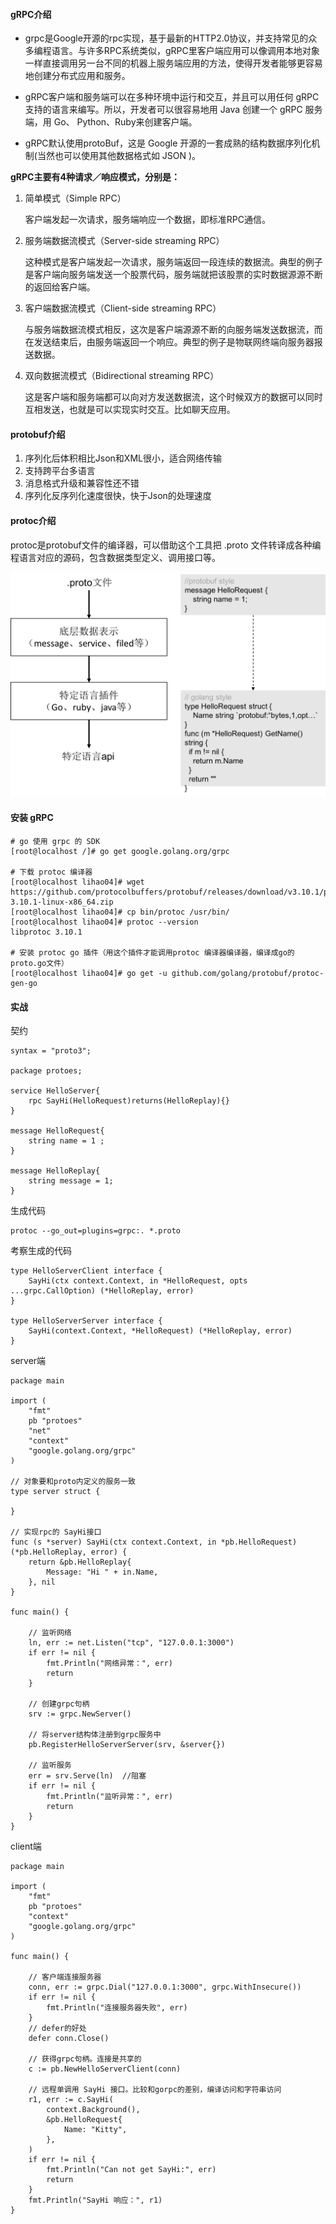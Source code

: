 #### gRPC介绍

+ grpc是Google开源的rpc实现，基于最新的HTTP2.0协议，并支持常见的众多编程语言。与许多RPC系统类似，gRPC里客户端应用可以像调用本地对象一样直接调用另一台不同的机器上服务端应用的方法，使得开发者能够更容易地创建分布式应用和服务。  

+ gRPC客户端和服务端可以在多种环境中运行和交互，并且可以用任何 gRPC 支持的语言来编写。所以，开发者可以很容易地用 Java 创建一个 gRPC 服务端，用 Go、 Python、Ruby来创建客户端。

+ gRPC默认使用protoBuf，这是 Google 开源的一套成熟的结构数据序列化机制(当然也可以使用其他数据格式如 JSON )。

**gRPC主要有4种请求／响应模式，分别是：**

1. 简单模式（Simple RPC）

   客户端发起一次请求，服务端响应一个数据，即标准RPC通信。

2. 服务端数据流模式（Server-side streaming RPC）

   这种模式是客户端发起一次请求，服务端返回一段连续的数据流。典型的例子是客户端向服务端发送一个股票代码，服务端就把该股票的实时数据源源不断的返回给客户端。

3. 客户端数据流模式（Client-side streaming RPC）

   与服务端数据流模式相反，这次是客户端源源不断的向服务端发送数据流，而在发送结束后，由服务端返回一个响应。典型的例子是物联网终端向服务器报送数据。

4. 双向数据流模式（Bidirectional streaming RPC）

   这是客户端和服务端都可以向对方发送数据流，这个时候双方的数据可以同时互相发送，也就是可以实现实时交互。比如聊天应用。

#### protobuf介绍

1. 序列化后体积相比Json和XML很小，适合网络传输 
2. 支持跨平台多语言 
3. 消息格式升级和兼容性还不错 
4. 序列化反序列化速度很快，快于Json的处理速度 

#### protoc介绍

protoc是protobuf文件的编译器，可以借助这个工具把 .proto 文件转译成各种编程语言对应的源码，包含数据类型定义、调用接口等。

![protoc编译过程示意图](./img/41775c725a2745e2e785f22bbd96a08c.png)

#### 安装 gRPC

```
# go 使用 grpc 的 SDK
[root@localhost /]# go get google.golang.org/grpc

# 下载 protoc 编译器
[root@localhost lihao04]# wget https://github.com/protocolbuffers/protobuf/releases/download/v3.10.1/protoc-3.10.1-linux-x86_64.zip
[root@localhost lihao04]# cp bin/protoc /usr/bin/
[root@localhost lihao04]# protoc --version
libprotoc 3.10.1

# 安装 protoc go 插件（用这个插件才能调用protoc 编译器编译器，编译成go的proto.go文件）
[root@localhost lihao04]# go get -u github.com/golang/protobuf/protoc-gen-go
```

#### 实战

契约

```
syntax = "proto3";

package protoes;

service HelloServer{
    rpc SayHi(HelloRequest)returns(HelloReplay){}
}

message HelloRequest{
    string name = 1 ;
}

message HelloReplay{
    string message = 1;
}

```

生成代码

```
protoc --go_out=plugins=grpc:. *.proto
```

考察生成的代码

```
type HelloServerClient interface {
	SayHi(ctx context.Context, in *HelloRequest, opts ...grpc.CallOption) (*HelloReplay, error)
}

type HelloServerServer interface {
	SayHi(context.Context, *HelloRequest) (*HelloReplay, error)
}
```

server端

```
package main

import (
	"fmt"
	pb "protoes"
	"net"
	"context"
	"google.golang.org/grpc"
)

// 对象要和proto内定义的服务一致
type server struct {

}

// 实现rpc的 SayHi接口
func (s *server) SayHi(ctx context.Context, in *pb.HelloRequest) (*pb.HelloReplay, error) {
	return &pb.HelloReplay{
		Message: "Hi " + in.Name,
	}, nil
}

func main() {

	// 监听网络
	ln, err := net.Listen("tcp", "127.0.0.1:3000")
	if err != nil {
		fmt.Println("网络异常：", err)
		return
	}

	// 创建grpc句柄
	srv := grpc.NewServer()

	// 将server结构体注册到grpc服务中
	pb.RegisterHelloServerServer(srv, &server{})

	// 监听服务
	err = srv.Serve(ln)  //阻塞
	if err != nil {
		fmt.Println("监听异常：", err)
		return
	}
}
```

client端

```
package main

import (
	"fmt"
	pb "protoes"
	"context"
	"google.golang.org/grpc"
)

func main() {

	// 客户端连接服务器
	conn, err := grpc.Dial("127.0.0.1:3000", grpc.WithInsecure())
	if err != nil {
		fmt.Println("连接服务器失败", err)
	}
    // defer的好处
	defer conn.Close()

	// 获得grpc句柄。连接是共享的
	c := pb.NewHelloServerClient(conn)

	// 远程单调用 SayHi 接口。比较和gorpc的差别，编译访问和字符串访问
	r1, err := c.SayHi(
		context.Background(),
		&pb.HelloRequest{
			Name: "Kitty",
		},
	)
	if err != nil {
		fmt.Println("Can not get SayHi:", err)
		return
	}
	fmt.Println("SayHi 响应：", r1)
}
```
